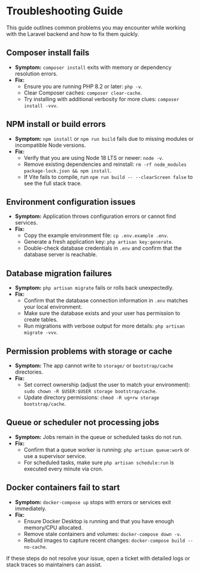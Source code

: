 # Troubleshooting Guide

This guide outlines common problems you may encounter while working with the Laravel backend and how to fix them quickly.

## Composer install fails
- **Symptom:** `composer install` exits with memory or dependency resolution errors.
- **Fix:**
  - Ensure you are running PHP 8.2 or later: `php -v`.
  - Clear Composer caches: `composer clear-cache`.
  - Try installing with additional verbosity for more clues: `composer install -vvv`.

## NPM install or build errors
- **Symptom:** `npm install` or `npm run build` fails due to missing modules or incompatible Node versions.
- **Fix:**
  - Verify that you are using Node 18 LTS or newer: `node -v`.
  - Remove existing dependencies and reinstall: `rm -rf node_modules package-lock.json && npm install`.
  - If Vite fails to compile, run `npm run build -- --clearScreen false` to see the full stack trace.

## Environment configuration issues
- **Symptom:** Application throws configuration errors or cannot find services.
- **Fix:**
  - Copy the example environment file: `cp .env.example .env`.
  - Generate a fresh application key: `php artisan key:generate`.
  - Double-check database credentials in `.env` and confirm that the database server is reachable.

## Database migration failures
- **Symptom:** `php artisan migrate` fails or rolls back unexpectedly.
- **Fix:**
  - Confirm that the database connection information in `.env` matches your local environment.
  - Make sure the database exists and your user has permission to create tables.
  - Run migrations with verbose output for more details: `php artisan migrate -vvv`.

## Permission problems with storage or cache
- **Symptom:** The app cannot write to `storage/` or `bootstrap/cache` directories.
- **Fix:**
  - Set correct ownership (adjust the user to match your environment): `sudo chown -R $USER:$USER storage bootstrap/cache`.
  - Update directory permissions: `chmod -R ug+rw storage bootstrap/cache`.

## Queue or scheduler not processing jobs
- **Symptom:** Jobs remain in the queue or scheduled tasks do not run.
- **Fix:**
  - Confirm that a queue worker is running: `php artisan queue:work` or use a supervisor service.
  - For scheduled tasks, make sure `php artisan schedule:run` is executed every minute via cron.

## Docker containers fail to start
- **Symptom:** `docker-compose up` stops with errors or services exit immediately.
- **Fix:**
  - Ensure Docker Desktop is running and that you have enough memory/CPU allocated.
  - Remove stale containers and volumes: `docker-compose down -v`.
  - Rebuild images to capture recent changes: `docker-compose build --no-cache`.

If these steps do not resolve your issue, open a ticket with detailed logs or stack traces so maintainers can assist.
